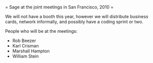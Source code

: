 = Sage at the joint meetings in San Francisco, 2010 =

We will not have a booth this year, however we will distribute business cards, network informally, and possibly have a coding sprint or two.

People who will be at the meetings:

 * Rob Beezer
 * Karl Crisman
 * Marshall Hampton
 * William Stein
